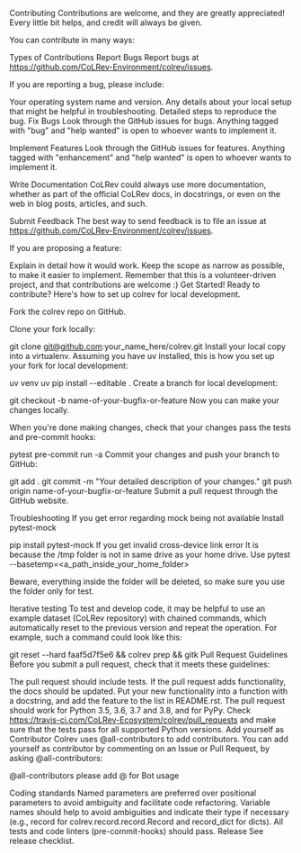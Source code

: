 Contributing
Contributions are welcome, and they are greatly appreciated! Every little bit helps, and credit will always be given.

You can contribute in many ways:

Types of Contributions
Report Bugs
Report bugs at https://github.com/CoLRev-Environment/colrev/issues.

If you are reporting a bug, please include:

Your operating system name and version.
Any details about your local setup that might be helpful in troubleshooting.
Detailed steps to reproduce the bug.
Fix Bugs
Look through the GitHub issues for bugs. Anything tagged with "bug" and "help wanted" is open to whoever wants to implement it.

Implement Features
Look through the GitHub issues for features. Anything tagged with "enhancement" and "help wanted" is open to whoever wants to implement it.

Write Documentation
CoLRev could always use more documentation, whether as part of the official CoLRev docs, in docstrings, or even on the web in blog posts, articles, and such.

Submit Feedback
The best way to send feedback is to file an issue at https://github.com/CoLRev-Environment/colrev/issues.

If you are proposing a feature:

Explain in detail how it would work.
Keep the scope as narrow as possible, to make it easier to implement.
Remember that this is a volunteer-driven project, and that contributions are welcome :)
Get Started!
Ready to contribute? Here's how to set up colrev for local development.

Fork the colrev repo on GitHub.

Clone your fork locally:

git clone git@github.com:your_name_here/colrev.git
Install your local copy into a virtualenv. Assuming you have uv installed, this is how you set up your fork for local development:

uv venv
uv pip install --editable .
Create a branch for local development:

git checkout -b name-of-your-bugfix-or-feature
Now you can make your changes locally.

When you're done making changes, check that your changes pass the tests and pre-commit hooks:

pytest
pre-commit run -a
Commit your changes and push your branch to GitHub:

git add .
git commit -m "Your detailed description of your changes."
git push origin name-of-your-bugfix-or-feature
Submit a pull request through the GitHub website.

Troubleshooting
If you get error regarding mock being not available
Install pytest-mock

pip install pytest-mock
If you get invalid cross-device link error
It is because the /tmp folder is not in same drive as your home drive. Use pytest --basetemp=<a_path_inside_your_home_folder>

Beware, everything inside the folder will be deleted, so make sure you use the folder only for test.

Iterative testing
To test and develop code, it may be helpful to use an example dataset (CoLRev repository) with chained commands, which automatically reset to the previous version and repeat the operation. For example, such a command could look like this:

git reset --hard faaf5d7f5e6 && colrev prep && gitk
Pull Request Guidelines
Before you submit a pull request, check that it meets these guidelines:

The pull request should include tests.
If the pull request adds functionality, the docs should be updated. Put your new functionality into a function with a docstring, and add the feature to the list in README.rst.
The pull request should work for Python 3.5, 3.6, 3.7 and 3.8, and for PyPy. Check https://travis-ci.com/CoLRev-Ecosystem/colrev/pull_requests and make sure that the tests pass for all supported Python versions.
Add yourself as Contributor
Colrev uses @all-contributors to add contributors. You can add yourself as contributor by commenting on an Issue or Pull Request, by asking @all-contributors:

@all-contributors please add @<username> for <contributions>
Bot usage

Coding standards
Named parameters are preferred over positional parameters to avoid ambiguity and facilitate code refactoring.
Variable names should help to avoid ambiguities and indicate their type if necessary (e.g., record for colrev.record.record.Record and record_dict for dicts).
All tests and code linters (pre-commit-hooks) should pass.
Release
See release checklist.
